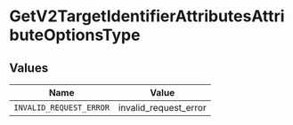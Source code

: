 # GetV2TargetIdentifierAttributesAttributeOptionsType


## Values

| Name                    | Value                   |
| ----------------------- | ----------------------- |
| `INVALID_REQUEST_ERROR` | invalid_request_error   |